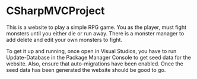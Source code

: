 # CSharpMVCProject

This is a website to play a simple RPG game. You as the player, must fight monsters until you either die or run away. 
There is a monster manager to add delete and edit your own monsters to fight. 

To get it up and running, once open in Visual Studios, you have to run Update-Database in the Package Manager Console to get seed data for the website. Also, ensure that auto-migrations have been enabled. Once the seed data has been generated the website should be good to go. 
